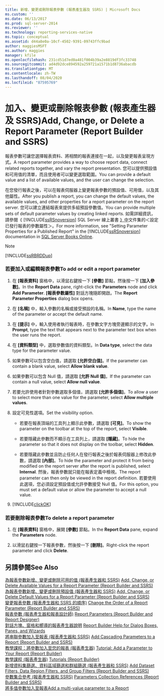 ```yaml
---
title: 新增、變更或刪除報表參數 (報表產生器及 SSRS) | Microsoft Docs
ms.custom: ''
ms.date: 06/13/2017
ms.prod: sql-server-2014
ms.reviewer: ''
ms.technology: reporting-services-native
ms.topic: conceptual
ms.assetid: d44a8e0a-10cf-4502-9391-09743ffc9bad
author: maggiesMSFT
ms.author: maggies
manager: kfile
ms.openlocfilehash: 231cd51d7ed0a481f004b39a2e8819df3fc33748
ms.sourcegitcommit: ad4d92dce894592a259721a1571b1d8736abacdb
ms.translationtype: MT
ms.contentlocale: zh-TW
ms.lasthandoff: 08/04/2020
ms.locfileid: "87595769"
---
```

# <a name="add-change-or-delete-a-report-parameter-report-builder-and-ssrs"></a><span data-ttu-id="fa38d-102">加入、變更或刪除報表參數 (報表產生器及 SSRS)</span><span class="sxs-lookup"><span data-stu-id="fa38d-102">Add, Change, or Delete a Report Parameter (Report Builder and SSRS)</span></span>
  <span data-ttu-id="fa38d-103">報表參數可讓您選擇報表資料、將相關的報表連接在一起，以及變更報表呈現方式。</span><span class="sxs-lookup"><span data-stu-id="fa38d-103">A report parameter provides a way to choose report data, connect related reports together, and vary the report presentation.</span></span> <span data-ttu-id="fa38d-104">您可以提供預設值和可用值的清單，而且使用者可以變更選取範圍。</span><span class="sxs-lookup"><span data-stu-id="fa38d-104">You can provide a default value and a list of available values, and the user can change the selection.</span></span>  
  
 <span data-ttu-id="fa38d-105">在您發行報表之後，可以在報表伺服器上變更報表參數的預設值、可用值，以及其他屬性。</span><span class="sxs-lookup"><span data-stu-id="fa38d-105">After you publish a report, you can change the default values, the available values, and other properties for a report parameter on the report server.</span></span> <span data-ttu-id="fa38d-106">您可以建立連結報表來提供多組預設參數值。</span><span class="sxs-lookup"><span data-stu-id="fa38d-106">You can provide multiple sets of default parameter values by creating linked reports.</span></span> <span data-ttu-id="fa38d-107">如需詳細資訊，請參閱《 [!INCLUDE[ssRSnoversion](../../includes/ssrsnoversion-md.md)] SQL Server 線上叢書 [》中](https://go.microsoft.com/fwlink/?linkid=120955)文件集的＜設定已發行報表的參數屬性＞。</span><span class="sxs-lookup"><span data-stu-id="fa38d-107">For more information, see "Setting Parameter Properties for a Published Report" in the [!INCLUDE[ssRSnoversion](../../includes/ssrsnoversion-md.md)] documentation in [SQL Server Books Online](https://go.microsoft.com/fwlink/?linkid=120955).</span></span>  
  
> [!NOTE]  
>  [!INCLUDE[ssRBRDDup](../../includes/ssrbrddup-md.md)]  
  
### <a name="to-add-or-edit-a-report-parameter"></a><span data-ttu-id="fa38d-108">若要加入或編輯報表參數</span><span class="sxs-lookup"><span data-stu-id="fa38d-108">To add or edit a report parameter</span></span>  
  
1.  <span data-ttu-id="fa38d-109">在 **[報表資料]** 窗格中，以滑鼠右鍵按一下 **[參數]** 節點，然後按一下 **[加入參數]**。</span><span class="sxs-lookup"><span data-stu-id="fa38d-109">In the **Report Data** pane, right-click the **Parameters** node and click **Add Parameter**.</span></span> <span data-ttu-id="fa38d-110">**[報表參數屬性]** 對話方塊隨即開啟。</span><span class="sxs-lookup"><span data-stu-id="fa38d-110">The **Report Parameter Properties** dialog box opens.</span></span>  
  
2.  <span data-ttu-id="fa38d-111">在 **[名稱]** 中，輸入參數的名稱或接受預設的名稱。</span><span class="sxs-lookup"><span data-stu-id="fa38d-111">In **Name**, type the name of the parameter or accept the default name.</span></span>  
  
3.  <span data-ttu-id="fa38d-112">在 **[提示]** 中，輸入使用者執行報表時，在參數文字方塊旁邊顯示的文字。</span><span class="sxs-lookup"><span data-stu-id="fa38d-112">In **Prompt**, type the text that appears next to the parameter text box when the user runs the report.</span></span>  
  
4.  <span data-ttu-id="fa38d-113">在 **[資料類型]** 中，選取參數值的資料類型。</span><span class="sxs-lookup"><span data-stu-id="fa38d-113">In **Data type**, select the data type for the parameter value.</span></span>  
  
5.  <span data-ttu-id="fa38d-114">如果參數可以包含空白值，請選取 **[允許空白值]**。</span><span class="sxs-lookup"><span data-stu-id="fa38d-114">If the parameter can contain a blank value, select **Allow blank value**.</span></span>  
  
6.  <span data-ttu-id="fa38d-115">如果參數可以包含 Null 值，請選取 **[允許 Null 值]**。</span><span class="sxs-lookup"><span data-stu-id="fa38d-115">If the parameter can contain a null value, select **Allow null value**.</span></span>  
  
7.  <span data-ttu-id="fa38d-116">若要允許使用者針對參數選取多個值，請選取 **[允許多個值]**。</span><span class="sxs-lookup"><span data-stu-id="fa38d-116">To allow a user to select more than one value for the parameter, select **Allow multiple values**.</span></span>  
  
8.  <span data-ttu-id="fa38d-117">設定可見性選項。</span><span class="sxs-lookup"><span data-stu-id="fa38d-117">Set the visibility option.</span></span>  
  
    -   <span data-ttu-id="fa38d-118">若要在報表頂端的工具列上顯示此參數，請選取 **[可見]**。</span><span class="sxs-lookup"><span data-stu-id="fa38d-118">To show the parameter on the toolbar at the top of the report, select **Visible**.</span></span>  
  
    -   <span data-ttu-id="fa38d-119">若要隱藏此參數而不顯示在工具列上，請選取 **[隱藏]**。</span><span class="sxs-lookup"><span data-stu-id="fa38d-119">To hide the parameter so that it does not display on the toolbar, select **Hidden**.</span></span>  
  
    -   <span data-ttu-id="fa38d-120">若要隱藏此參數並且防止任何人在發行報表之後於報表伺服器上修改此參數，請選取 **[內部]**。</span><span class="sxs-lookup"><span data-stu-id="fa38d-120">To hide the parameter and protect it from being modified on the report server after the report is published, select **Internal**.</span></span> <span data-ttu-id="fa38d-121">然後，報表參數就只能在報表定義中檢視。</span><span class="sxs-lookup"><span data-stu-id="fa38d-121">The report parameter can then only be viewed in the report definition.</span></span> <span data-ttu-id="fa38d-122">若要使用此選項，您必須設定預設值或允許參數接受 Null 值。</span><span class="sxs-lookup"><span data-stu-id="fa38d-122">For this option, you must set a default value or allow the parameter to accept a null value.</span></span>  
  
9. [!INCLUDE[clickOK](../../includes/clickok-md.md)]  
  
### <a name="to-delete-a-report-parameter"></a><span data-ttu-id="fa38d-123">若要刪除報表參數</span><span class="sxs-lookup"><span data-stu-id="fa38d-123">To delete a report parameter</span></span>  
  
1.  <span data-ttu-id="fa38d-124">在 **[報表資料]** 窗格中，展開 **[參數]** 節點。</span><span class="sxs-lookup"><span data-stu-id="fa38d-124">In the **Report Data** pane, expand the **Parameters** node.</span></span>  
  
2.  <span data-ttu-id="fa38d-125">以滑鼠右鍵按一下報表參數，然後按一下 **[刪除]**。</span><span class="sxs-lookup"><span data-stu-id="fa38d-125">Right-click the report parameter and click **Delete**.</span></span>  
  
## <a name="see-also"></a><span data-ttu-id="fa38d-126">另請參閱</span><span class="sxs-lookup"><span data-stu-id="fa38d-126">See Also</span></span>  
 <span data-ttu-id="fa38d-127">[為報表參數新增、變更或刪除可用的值 &#40;報表產生器和 SSRS&#41;](add-change-or-delete-available-values-for-a-report-parameter.md) </span><span class="sxs-lookup"><span data-stu-id="fa38d-127">[Add, Change, or Delete Available Values for a Report Parameter &#40;Report Builder and SSRS&#41;](add-change-or-delete-available-values-for-a-report-parameter.md) </span></span>  
 <span data-ttu-id="fa38d-128">[為報表參數新增、變更或刪除預設值 &#40;報表產生器和 SSRS&#41;](add-change-or-delete-default-values-for-a-report-parameter.md) </span><span class="sxs-lookup"><span data-stu-id="fa38d-128">[Add, Change, or Delete Default Values for a Report Parameter &#40;Report Builder and SSRS&#41;](add-change-or-delete-default-values-for-a-report-parameter.md) </span></span>  
 <span data-ttu-id="fa38d-129">[變更報表參數 &#40;報表產生器和 SSRS 的順序&#41;](change-the-order-of-a-report-parameter-report-builder-and-ssrs.md) </span><span class="sxs-lookup"><span data-stu-id="fa38d-129">[Change the Order of a Report Parameter &#40;Report Builder and SSRS&#41;](change-the-order-of-a-report-parameter-report-builder-and-ssrs.md) </span></span>  
 <span data-ttu-id="fa38d-130">[報表參數 &#40;報表產生器和報表設計師&#41;](report-parameters-report-builder-and-report-designer.md) </span><span class="sxs-lookup"><span data-stu-id="fa38d-130">[Report Parameters &#40;Report Builder and Report Designer&#41;](report-parameters-report-builder-and-report-designer.md) </span></span>  
 <span data-ttu-id="fa38d-131">[對話方塊、窗格和嚮導的報表產生器說明](../report-builder-help-for-dialog-boxes-panes-and-wizards.md) </span><span class="sxs-lookup"><span data-stu-id="fa38d-131">[Report Builder Help for Dialog Boxes, Panes, and Wizards](../report-builder-help-for-dialog-boxes-panes-and-wizards.md) </span></span>  
 <span data-ttu-id="fa38d-132">[將串聯參數加入至報表 &#40;報表產生器和 SSRS&#41;](add-cascading-parameters-to-a-report-report-builder-and-ssrs.md) </span><span class="sxs-lookup"><span data-stu-id="fa38d-132">[Add Cascading Parameters to a Report &#40;Report Builder and SSRS&#41;](add-cascading-parameters-to-a-report-report-builder-and-ssrs.md) </span></span>  
 <span data-ttu-id="fa38d-133">[教學課程：將參數加入至您的報表 &#40;報表產生器&#41;](../tutorial-add-a-parameter-to-your-report-report-builder.md) </span><span class="sxs-lookup"><span data-stu-id="fa38d-133">[Tutorial: Add a Parameter to Your Report &#40;Report Builder&#41;](../tutorial-add-a-parameter-to-your-report-report-builder.md) </span></span>  
 <span data-ttu-id="fa38d-134">[教學課程 &#40;報表產生器&#41;](../report-builder-tutorials.md) </span><span class="sxs-lookup"><span data-stu-id="fa38d-134">[Tutorials &#40;Report Builder&#41;](../report-builder-tutorials.md) </span></span>  
 <span data-ttu-id="fa38d-135">[新增資料集篩選、資料區域篩選和群組篩選 &#40;報表產生器和 SSRS&#41;](add-dataset-filters-data-region-filters-and-group-filters.md) </span><span class="sxs-lookup"><span data-stu-id="fa38d-135">[Add Dataset Filters, Data Region Filters, and Group Filters &#40;Report Builder and SSRS&#41;](add-dataset-filters-data-region-filters-and-group-filters.md) </span></span>  
 <span data-ttu-id="fa38d-136">[參數集合參考 &#40;報表產生器和 SSRS&#41;](built-in-collections-parameters-collection-references-report-builder.md) </span><span class="sxs-lookup"><span data-stu-id="fa38d-136">[Parameters Collection References &#40;Report Builder and SSRS&#41;](built-in-collections-parameters-collection-references-report-builder.md) </span></span>  
 [<span data-ttu-id="fa38d-137">將多值參數加入至報表</span><span class="sxs-lookup"><span data-stu-id="fa38d-137">Add a multi-value parameter to a Report</span></span>](add-a-multi-value-parameter-to-a-report.md)  
  
  
